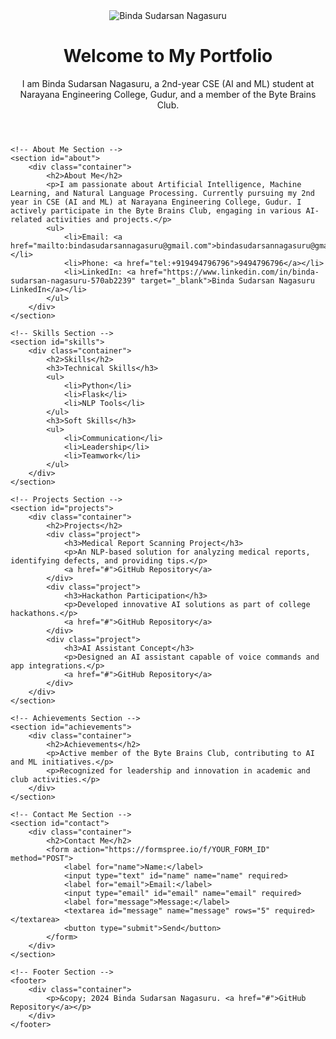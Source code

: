 <!DOCTYPE html>
<html lang="en">
<head>
    <meta charset="UTF-8">
    <meta name="viewport" content="width=device-width, initial-scale=1.0">
    <title>Binda Sudarsan Nagasuru Portfolio</title>
    <link rel="stylesheet" href="styles.css">
</head>
<body>
    <!-- Home Page Section -->
    <header id="home">
        <div class="container">
            <img src="placeholder.jpg" alt="Binda Sudarsan Nagasuru" class="profile-image">
            <h1>Welcome to My Portfolio</h1>
            <p>I am Binda Sudarsan Nagasuru, a 2nd-year CSE (AI and ML) student at Narayana Engineering College, Gudur, and a member of the Byte Brains Club.</p>
        </div>
    </header>

    <!-- About Me Section -->
    <section id="about">
        <div class="container">
            <h2>About Me</h2>
            <p>I am passionate about Artificial Intelligence, Machine Learning, and Natural Language Processing. Currently pursuing my 2nd year in CSE (AI and ML) at Narayana Engineering College, Gudur. I actively participate in the Byte Brains Club, engaging in various AI-related activities and projects.</p>
            <ul>
                <li>Email: <a href="mailto:bindasudarsannagasuru@gmail.com">bindasudarsannagasuru@gmail.com</a></li>
                <li>Phone: <a href="tel:+919494796796">9494796796</a></li>
                <li>LinkedIn: <a href="https://www.linkedin.com/in/binda-sudarsan-nagasuru-570ab2239" target="_blank">Binda Sudarsan Nagasuru LinkedIn</a></li>
            </ul>
        </div>
    </section>

    <!-- Skills Section -->
    <section id="skills">
        <div class="container">
            <h2>Skills</h2>
            <h3>Technical Skills</h3>
            <ul>
                <li>Python</li>
                <li>Flask</li>
                <li>NLP Tools</li>
            </ul>
            <h3>Soft Skills</h3>
            <ul>
                <li>Communication</li>
                <li>Leadership</li>
                <li>Teamwork</li>
            </ul>
        </div>
    </section>

    <!-- Projects Section -->
    <section id="projects">
        <div class="container">
            <h2>Projects</h2>
            <div class="project">
                <h3>Medical Report Scanning Project</h3>
                <p>An NLP-based solution for analyzing medical reports, identifying defects, and providing tips.</p>
                <a href="#">GitHub Repository</a>
            </div>
            <div class="project">
                <h3>Hackathon Participation</h3>
                <p>Developed innovative AI solutions as part of college hackathons.</p>
                <a href="#">GitHub Repository</a>
            </div>
            <div class="project">
                <h3>AI Assistant Concept</h3>
                <p>Designed an AI assistant capable of voice commands and app integrations.</p>
                <a href="#">GitHub Repository</a>
            </div>
        </div>
    </section>

    <!-- Achievements Section -->
    <section id="achievements">
        <div class="container">
            <h2>Achievements</h2>
            <p>Active member of the Byte Brains Club, contributing to AI and ML initiatives.</p>
            <p>Recognized for leadership and innovation in academic and club activities.</p>
        </div>
    </section>

    <!-- Contact Me Section -->
    <section id="contact">
        <div class="container">
            <h2>Contact Me</h2>
            <form action="https://formspree.io/f/YOUR_FORM_ID" method="POST">
                <label for="name">Name:</label>
                <input type="text" id="name" name="name" required>
                <label for="email">Email:</label>
                <input type="email" id="email" name="email" required>
                <label for="message">Message:</label>
                <textarea id="message" name="message" rows="5" required></textarea>
                <button type="submit">Send</button>
            </form>
        </div>
    </section>

    <!-- Footer Section -->
    <footer>
        <div class="container">
            <p>&copy; 2024 Binda Sudarsan Nagasuru. <a href="#">GitHub Repository</a></p>
        </div>
    </footer>
</body>
</html>
